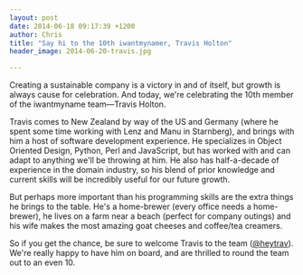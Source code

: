 ```yaml
---
layout: post
date: 2014-06-18 09:17:39 +1200
author: Chris
title: "Say hi to the 10th iwantmynamer, Travis Holton"
header_image: 2014-06-20-travis.jpg

---
```


<!-- excerpt -->

Creating a sustainable company is a victory in and of itself, but growth is always cause for celebration. And today, we're celebrating the 10th member of the iwantmyname team—Travis Holton. 

Travis comes to New Zealand by way of the US and Germany (where he spent some time working with Lenz and Manu in Starnberg), and brings with him a host of software development experience. He specializes in Object Oriented Design, Python, Perl and JavaScript, but has worked with and can adapt to anything we'll be throwing at him. He also has half-a-decade of experience in the domain industry, so his blend of prior knowledge and current skills will be incredibly useful for our future growth. 

<!-- /excerpt -->

But perhaps more important than his programming skills are the extra things he brings to the table. He's a home-brewer (every office needs a home-brewer), he lives on a farm near a beach (perfect for company outings) and his wife makes the most amazing goat cheeses and coffee/tea creamers.

So if you get the chance, be sure to welcome Travis to the team ([@heytrav](https://twitter.com/heytrav)). We're really happy to have him on board, and are thrilled to round the team out to an even 10. 